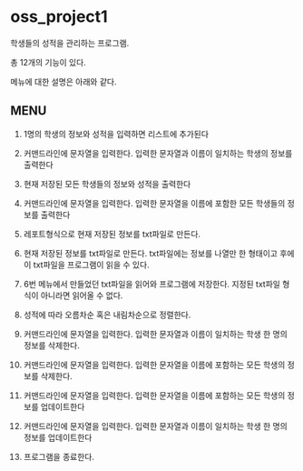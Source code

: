 # oss_project1

학생들의 성적을 관리하는 프로그램.  

총 12개의 기능이 있다.

메뉴에 대한 설명은 아래와 같다.

## MENU

1. 1명의 학생의 정보와 성적을 입력하면 리스트에 추가된다

2. 커맨드라인에 문자열을 입력한다. 입력한 문자열과 이름이 일치하는 학생의 정보를 출력한다

3. 현재 저장된 모든 학생들의 정보와 성적을 출력한다

4. 커맨드라인에 문자열을 입력한다. 입력한 문자열을 이름에 포함한 모든 학생들의 정보를 출력한다

5. 레포트형식으로 현재 저장된 정보를 txt파일로 만든다.

6. 현재 저장된 정보를 txt파일로 만든다. txt파일에는 정보를 나열만 한 형태이고 후에 이 txt파일을 프로그램이 읽을 수 있다.

7. 6번 메뉴에서 만들었던 txt파일을 읽어와 프로그램에 저장한다. 지정된 txt파일 형식이 아니라면 읽어올 수 없다.

8. 성적에 따라 오름차순 혹은 내림차순으로 정렬한다.

9. 커맨드라인에 문자열을 입력한다. 입력한 문자열과 이름이 일치하는 학생 한 명의 정보를 삭제한다.

10. 커맨드라인에 문자열을 입력한다. 입력한 문자열을 이름에 포함하는 모든 학생의 정보를 삭제한다.

11. 커맨드라인에 문자열을 입력한다. 입력한 문자열을 이름에 포함하는 모든 학생의 정보를 업데이트한다

12. 커맨드라인에 문자열을 입력한다. 입력한 문자열과 이름이 일치하는 학생 한 명의 정보를 업데이트한다

13. 프로그램을 종료한다.
